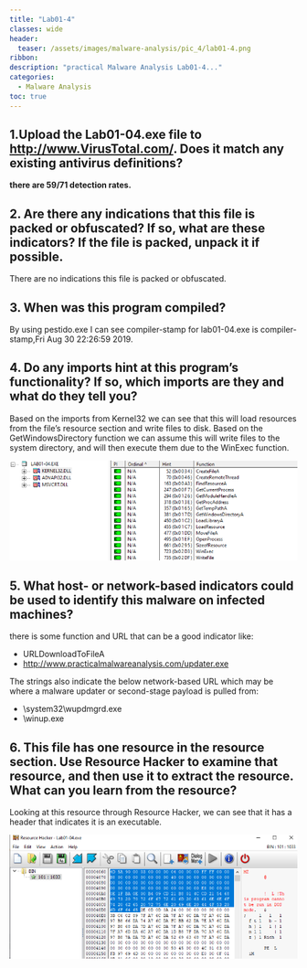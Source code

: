 ```yaml
---
title: "Lab01-4"
classes: wide
header:
  teaser: /assets/images/malware-analysis/pic_4/lab01-4.png
ribbon:
description: "practical Malware Analysis Lab01-4..."
categories:
  - Malware Analysis
toc: true
---
```



## 1.Upload the Lab01-04.exe file to http://www.VirusTotal.com/. Does it match any existing antivirus definitions?
 **there are 59/71 detection rates.**


## 2. Are there any indications that this file is packed or obfuscated? If so, what are these indicators? If the file is packed, unpack it if possible.
 There are no indications this file is packed or obfuscated.


## 3. When was this program compiled?
 By using pestido.exe I can see compiler-stamp for lab01-04.exe is compiler-stamp,Fri Aug 30 22:26:59 2019.


## 4. Do any imports hint at this program’s functionality? If so, which imports are they and what do they tell you?
 Based on the imports from Kernel32 we can see that this will load resources from the file’s resource section and write files to disk. Based on the GetWindowsDirectory function we can assume this will write files to the system directory, and will then execute them due to the WinExec function.
 
 ![error](/assets/images/malware-analysis/pic_4/kernel32.png)


## 5. What host- or network-based indicators could be used to identify this malware on infected machines?
 there is some function and URL that can be a good indicator like:
  - URLDownloadToFileA
  - http://www.practicalmalwareanalysis.com/updater.exe

 The strings also indicate the below network-based URL which may be where a malware updater or second-stage payload is pulled from:
  - \system32\wupdmgrd.exe
  - \winup.exe


## 6. This file has one resource in the resource section. Use Resource Hacker to examine that resource, and then use it to extract the resource. What can you learn from the resource? 
 Looking at this resource through Resource Hacker, we can see that it has a header that indicates it is an executable.
 
 ![error](/assets/images/malware-analysis/pic_4/resource_hacker.png)
